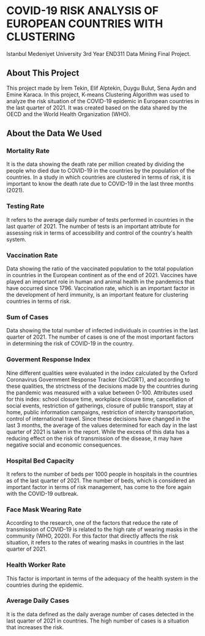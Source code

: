 # COVID-19 RISK ANALYSIS OF EUROPEAN COUNTRIES WITH CLUSTERING

Istanbul Medeniyet University 3rd Year END311 Data Mining Final Project.

## About This Project
This project made by İrem Tekin, Elif Alptekin, Duygu Bulut, Sena Aydın and Emine Karaca.
In this project, K-means Clustering Algorithm was used to analyze the risk situation of the COVID-19 epidemic in European countries in the last quarter of 2021. It was created based on the data shared by the OECD and the World Health Organization (WHO).

## About the Data We Used
### Mortality Rate
It is the data showing the death rate per million created by dividing the people who died due to COVID-19 in the countries by the population of the countries. In a study in which countries are clustered in terms of risk, it is important to know the death rate due to COVID-19 in the last three months (2021).

### Testing Rate
It refers to the average daily number of tests performed in countries in the last quarter of 2021. The number of tests is an important attribute for assessing risk in terms of accessibility and control of the country's health system.

### Vaccination Rate
Data showing the ratio of the vaccinated population to the total population in countries in the European continent as of the end of 2021. Vaccines have played an important role in human and animal health in the pandemics that have occurred since 1796. Vaccination rate, which is an important factor in the development of herd immunity, is an important feature for clustering countries in terms of risk.

### Sum of Cases
Data showing the total number of infected individuals in countries in the last quarter of 2021. The number of cases is one of the most important factors in determining the risk of COVID-19 in the country.

### Goverment Response Index
Nine different qualities were evaluated in the index calculated by the Oxford Coronavirus Government Response Tracker (OxCGRT), and according to these qualities, the strictness of the decisions made by the countries during the pandemic was measured with a value between 0-100. Attributes used for this index: school closure time, workplace closure time, cancellation of social events, restriction of gatherings, closure of public transport, stay at home, public information campaigns, restriction of intercity transportation, control of international travel. Since these decisions have changed in the last 3 months, the average of the values determined for each day in the last quarter of 2021 is taken in the report. While the excess of this data has a reducing effect on the risk of transmission of the disease, it may have negative social and economic consequences.

### Hospital Bed Capacity
It refers to the number of beds per 1000 people in hospitals in the countries as of the last quarter of 2021. The number of beds, which is considered an important factor in terms of risk management, has come to the fore again with the COVID-19 outbreak.

### Face Mask Wearing Rate
According to the research, one of the factors that reduce the rate of transmission of COVID-19 is related to the high rate of wearing masks in the community (WHO, 2020). For this factor that directly affects the risk situation, it refers to the rates of wearing masks in countries in the last quarter of 2021.

### Health Worker Rate
This factor is important in terms of the adequacy of the health system in the countries during the epidemic.

### Average Daily Cases
It is the data defined as the daily average number of cases detected in the last quarter of 2021 in countries. The high number of cases is a situation that increases the risk.









